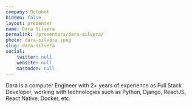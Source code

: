 ```yaml
---
company: Octobot
hidden: false
layout: presenter
name: Dara Silvera
permalink: /presenters/dara-silvera/
photo: dara-silvera.jpeg
slug: dara-silvera
social:
    twitter: null
    website: null
    mastodon: null
---
```


Dara is a computer Engineer with 2+ years of experience as Full Stack Developer, working with technologies such as Python, Django, ReactJS, React Native, Docker, etc.
